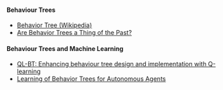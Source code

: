 #### Behaviour Trees
- [Behavior Tree (Wikipedia)](https://en.wikipedia.org/wiki/Behavior_tree_(artificial_intelligence,_robotics_and_control))
- [Are Behavior Trees a Thing of the Past?](https://www.gamasutra.com/blogs/JakobRasmussen/20160427/271188/Are_Behavior_Trees_a_Thing_of_the_Past.php)

#### Behaviour Trees and Machine Learning
- [QL-BT: Enhancing behaviour tree design and implementation with Q-learning](https://www.researchgate.net/publication/261452465_QL-BT_Enhancing_behaviour_tree_design_and_implementation_with_Q-learning)
- [Learning of Behavior Trees for Autonomous Agents](http://michelecolledanchise.com/wp-content/plugins/papercite/pdf/arxiv15colledanchise-2.pdf)
